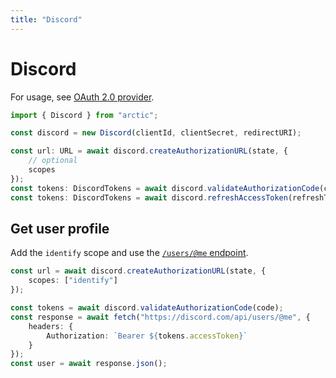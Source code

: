 ```yaml
---
title: "Discord"
---
```


# Discord

For usage, see [OAuth 2.0 provider](/guides/oauth2).

```ts
import { Discord } from "arctic";

const discord = new Discord(clientId, clientSecret, redirectURI);
```

```ts
const url: URL = await discord.createAuthorizationURL(state, {
	// optional
	scopes
});
const tokens: DiscordTokens = await discord.validateAuthorizationCode(code);
const tokens: DiscordTokens = await discord.refreshAccessToken(refreshToken);
```

## Get user profile

Add the `identify` scope and use the [`/users/@me` endpoint](https://discord.com/developers/docs/resources/user#get-current-user).

```ts
const url = await discord.createAuthorizationURL(state, {
	scopes: ["identify"]
});
```

```ts
const tokens = await discord.validateAuthorizationCode(code);
const response = await fetch("https://discord.com/api/users/@me", {
	headers: {
		Authorization: `Bearer ${tokens.accessToken}`
	}
});
const user = await response.json();
```

